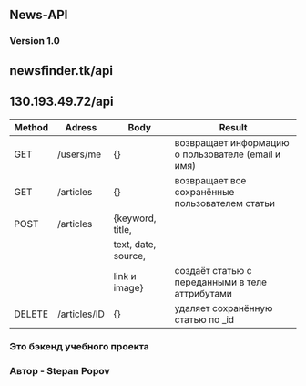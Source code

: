 ## News-API
### Version 1.0

## newsfinder.tk/api
## 130.193.49.72/api


| **Method** | **Adress**      |  **Body**		|  **Result**                                           |
|------------|-----------------|------------------------|-------------------------------------------------------|
|   GET      |   /users/me     |  {} 			|  возвращает информацию о пользователе (email и имя)   |
|   GET      |   /articles     |  {} 		  	|  возвращает все сохранённые пользователем статьи	|
|   POST     |   /articles     |  {keyword, title,     	|        						|
|            |                 |   text, date, source, 	|							|
|            |                 |   link и image} 	|  создаёт статью с переданными в теле аттрибутами      |
|   DELETE   |   /articles/ID  |  {} 	          	|  удаляет сохранённую статью  по _id                   |


### Это бэкенд учебного проекта
	
### Автор - Stepan Popov
